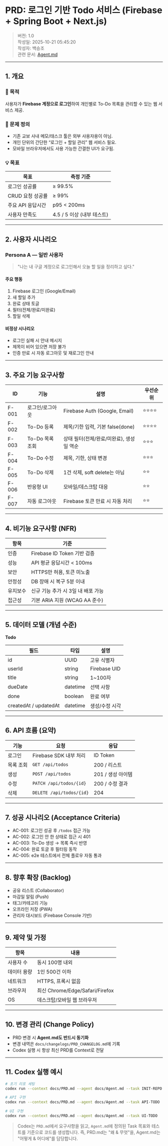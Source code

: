 # PRD: 로그인 기반 Todo 서비스 (Firebase + Spring Boot + Next.js)

> 버전: 1.0  
> 작성일: 2025-10-21 05:45:20  
> 작성자: 백승조  
> 관련 문서: [Agent.md](./Agent.md)

---

## 1. 개요

### 🎯 목적

사용자가 **Firebase 계정으로 로그인**하여 개인별로 To-Do 목록을 관리할 수 있는 웹 서비스 제공.

### 🧩 문제 정의

- 기존 교보 사내 메모/태스크 툴은 외부 사용자용이 아님.
- 개인 단위의 간단한 “로그인 + 할일 관리” 웹 서비스 필요.
- 모바일 브라우저에서도 사용 가능한 간결한 UI가 요구됨.

### 💡 목표

| 목표              | 측정 기준                  |
| ----------------- | -------------------------- |
| 로그인 성공률     | ≥ 99.5%                    |
| CRUD 요청 성공률  | ≥ 99%                      |
| 주요 API 응답시간 | p95 < 200ms                |
| 사용자 만족도     | 4.5 / 5 이상 (내부 테스트) |

---

## 2. 사용자 시나리오

### Persona A — 일반 사용자

> "나는 내 구글 계정으로 로그인해서 오늘 할 일을 정리하고 싶다."

#### 주요 행동

1. Firebase 로그인 (Google/Email)
2. 새 할일 추가
3. 완료 상태 토글
4. 필터(전체/완료/미완료)
5. 할일 삭제

#### 비정상 시나리오

- 로그인 실패 시 안내 메시지
- 제목이 비어 있으면 저장 불가
- 인증 만료 시 자동 로그아웃 및 재로그인 안내

---

## 3. 주요 기능 요구사항

| ID    | 기능            | 설명                                     | 우선순위 |
| ----- | --------------- | ---------------------------------------- | -------- |
| F-001 | 로그인/로그아웃 | Firebase Auth (Google, Email)            | ⭐⭐⭐⭐     |
| F-002 | To-Do 등록      | 제목/기한 입력, 기본 false(done)         | ⭐⭐⭐⭐     |
| F-003 | To-Do 목록 조회 | 상태 필터(전체/완료/미완료), 생성일 역순 | ⭐⭐⭐      |
| F-004 | To-Do 수정      | 제목, 기한, 상태 변경                    | ⭐⭐⭐      |
| F-005 | To-Do 삭제      | 1건 삭제, soft delete는 아님             | ⭐⭐       |
| F-006 | 반응형 UI       | 모바일/데스크탑 대응                     | ⭐⭐       |
| F-007 | 자동 로그아웃   | Firebase 토큰 만료 시 자동 처리          | ⭐⭐       |

---

## 4. 비기능 요구사항 (NFR)

| 항목     | 기준                               |
| -------- | ---------------------------------- |
| 인증     | Firebase ID Token 기반 검증        |
| 성능     | API 평균 응답시간 < 100ms          |
| 보안     | HTTPS만 허용, 토큰 미노출          |
| 안정성   | DB 장애 시 복구 5분 이내           |
| 유지보수 | 신규 기능 추가 시 3일 내 배포 가능 |
| 접근성   | 기본 ARIA 지원 (WCAG AA 준수)      |

---

## 5. 데이터 모델 (개념 수준)

**Todo**

| 필드                  | 타입     | 설명           |
| --------------------- | -------- | -------------- |
| id                    | UUID     | 고유 식별자    |
| userId                | string   | Firebase UID   |
| title                 | string   | 1~100자        |
| dueDate               | datetime | 선택 사항      |
| done                  | boolean  | 완료 여부      |
| createdAt / updatedAt | datetime | 생성/수정 시각 |

---

## 6. API 흐름 (요약)

| 기능      | 요청                     | 응답              |
| --------- | ------------------------ | ----------------- |
| 로그인    | Firebase SDK 내부 처리   | ID Token          |
| 목록 조회 | `GET /api/todos`         | 200 / 리스트      |
| 생성      | `POST /api/todos`        | 201 / 생성 아이템 |
| 수정      | `PATCH /api/todos/{id}`  | 200 / 수정 결과   |
| 삭제      | `DELETE /api/todos/{id}` | 204               |

---

## 7. 성공 시나리오 (Acceptance Criteria)

- AC-001: 로그인 성공 후 `/todos` 접근 가능
- AC-002: 로그인 안 한 상태로 접근 시 401
- AC-003: To-Do 생성 → 목록 즉시 반영
- AC-004: 완료 토글 후 필터링 동작
- AC-005: e2e 테스트에서 전체 플로우 자동 통과

---

## 8. 향후 확장 (Backlog)

- 공유 리스트 (Collaborator)
- 마감일 알림 (Push)
- 태그/카테고리 기능
- 오프라인 저장 (PWA)
- 관리자 대시보드 (Firebase Console 기반)

---

## 9. 제약 및 가정

| 항목        | 내용                            |
| ----------- | ------------------------------- |
| 사용자 수   | 동시 100명 내외                 |
| 데이터 용량 | 1인 500건 이하                  |
| 네트워크    | HTTPS, 프록시 없음              |
| 브라우저    | 최신 Chrome/Edge/Safari/Firefox |
| OS          | 데스크탑/모바일 웹 브라우저     |

---

## 10. 변경 관리 (Change Policy)

- PRD 변경 시 **Agent.md도 반드시 동기화**  
- 변경 내역은 `docs/changelogs/PRD_CHANGELOG.md`에 기록  
- Codex 실행 시 항상 최신 PRD를 Context로 전달

---

## 11. Codex 실행 예시

```bash
# 초기 리포 세팅
codex run --context docs/PRD.md --agent docs/Agent.md --task INIT-REPO

# API 구현
codex run --context docs/PRD.md --agent docs/Agent.md --task API-TODO

# UI 구현
codex run --context docs/PRD.md --agent docs/Agent.md --task UI-TODO
```

> Codex는 `PRD.md`에서 요구사항을 읽고, `Agent.md`에 정의된 Task 목표와 테스트를 기준으로 코드를 생성합니다.
> 즉, PRD.md는 "왜 & 무엇"을, Agent.md는 "어떻게 & 어디에"를 담당합니다.
